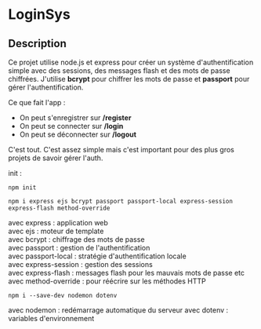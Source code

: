 # LoginSys

## Description
Ce projet utilise node.js et express pour créer un système d'authentification simple avec des sessions, des messages flash et des mots de passe chiffrées. J'utilise **bcrypt** pour chiffrer les mots de passe et **passport** pour gérer l'authentification.

Ce que fait l'app :
* On peut s'enregistrer sur **/register**
* On peut se connecter sur **/login**
* On peut se déconnecter sur **/logout**

C'est tout. C'est assez simple mais c'est important pour des plus gros projets de savoir gérer l'auth.

init :
```
npm init

npm i express ejs bcrypt passport passport-local express-session express-flash method-override
```
avec express : application web  
avec ejs : moteur de template  
avec bcrypt : chiffrage des mots de passe  
avec passport : gestion de l'authentification  
avec passport-local : stratégie d'authentification locale  
avec express-session : gestion des sessions  
avec express-flash : messages flash pour les mauvais mots de passe etc  
avec method-override : pour réécrire sur les méthodes HTTP

```
npm i --save-dev nodemon dotenv
```
avec nodemon : redémarrage automatique du serveur
avec dotenv : variables d'environnement
